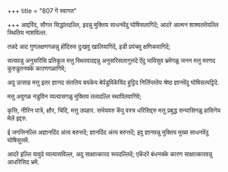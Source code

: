 +++
title = "807 गॆ स्वागत"

+++
आद्दरिंद, सौगत सिद्धांतदल्लि, इदन्नु मुक्तिय साधनवॆंदु घोषिसलागिदॆ; आदरॆ आत्मन शाश्वततॆयल्लि स्थितिय नाशविल्ल.

तन्नदे आद गुणलक्षणगळन्नु हॊंदिरुव दुःखवु खालियागिदॆ, इडी प्रपंचवु क्षणिकवागिदॆ;

सत्यवन्नु अनुसरिसि प्रतिकूल मत्तु स्थिरवादद्दन्नु अनुसरिसलागुत्तदॆ ऎंदु भाविसुव भ्रमॆगळु जनन मत्तु मरणद कुरुडुतनक्कॆ कारणगळागिवॆ;

अदु उत्साह मत्तु इतर ज्ञानद संततिय बयकॆय बेर्पडुविकॆयिंद हुट्टिद निर्लिप्ततॆय श्रेष्ठ ज्ञानवॆंदु घोषिसल्पट्टिदॆ.

मत्तु अवुगळ नडुविन व्यत्यासगळु मुक्तिय तत्वदल्लि स्थापितवागिवॆ;

कृत्ति, नीरिन पात्रॆ, क्षौर, चिंदि, मत्तु उपहार. सभॆयवरु कॆंपु वस्त्र धरिसिद्दरु मत्तु प्रबुद्ध सन्यासिगळु हासिगॆय मेलॆ इद्दरु.

ई जगत्तिनल्लि अज्ञानदिंद अंत्य बरुत्तदॆ; ज्ञानदिंद अंत्य बरुत्तदॆ; इवु ज्ञानवन्नु मुक्तिय मुख्य साधनवॆंदु घोषिसुत्तवॆ.

आदरॆ इल्लि यावुदे व्यत्यासविल्ल, अदु साक्षात्कारद रूपदल्लिदॆ; एकॆंदरॆ बंधनक्कॆ कारण साक्षात्कारवन्नु आधरिसिद भ्रमॆ.


